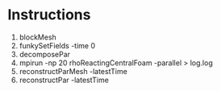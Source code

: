 # Instructions

1. blockMesh
2. funkySetFields -time 0
3. decomposePar
4. mpirun -np 20 rhoReactingCentralFoam -parallel > log.log
5. reconstructParMesh -latestTime
6. reconstructPar -latestTime
